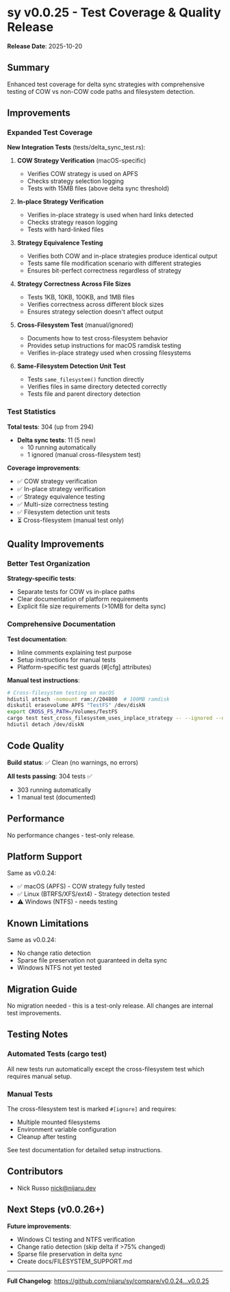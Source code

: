 # sy v0.0.25 - Test Coverage & Quality Release

**Release Date**: 2025-10-20

## Summary

Enhanced test coverage for delta sync strategies with comprehensive testing of COW vs non-COW code paths and filesystem detection.

## Improvements

### Expanded Test Coverage

**New Integration Tests** (tests/delta_sync_test.rs):

1. **COW Strategy Verification** (macOS-specific)
   - Verifies COW strategy is used on APFS
   - Checks strategy selection logging
   - Tests with 15MB files (above delta sync threshold)

2. **In-place Strategy Verification**
   - Verifies in-place strategy is used when hard links detected
   - Checks strategy reason logging
   - Tests with hard-linked files

3. **Strategy Equivalence Testing**
   - Verifies both COW and in-place strategies produce identical output
   - Tests same file modification scenario with different strategies
   - Ensures bit-perfect correctness regardless of strategy

4. **Strategy Correctness Across File Sizes**
   - Tests 1KB, 10KB, 100KB, and 1MB files
   - Verifies correctness across different block sizes
   - Ensures strategy selection doesn't affect output

5. **Cross-Filesystem Test** (manual/ignored)
   - Documents how to test cross-filesystem behavior
   - Provides setup instructions for macOS ramdisk testing
   - Verifies in-place strategy used when crossing filesystems

6. **Same-Filesystem Detection Unit Test**
   - Tests `same_filesystem()` function directly
   - Verifies files in same directory detected correctly
   - Tests file and parent directory detection

### Test Statistics

**Total tests**: 304 (up from 294)
- **Delta sync tests**: 11 (5 new)
  - 10 running automatically
  - 1 ignored (manual cross-filesystem test)

**Coverage improvements**:
- ✅ COW strategy verification
- ✅ In-place strategy verification
- ✅ Strategy equivalence testing
- ✅ Multi-size correctness testing
- ✅ Filesystem detection unit tests
- ⏳ Cross-filesystem (manual test only)

## Quality Improvements

### Better Test Organization

**Strategy-specific tests**:
- Separate tests for COW vs in-place paths
- Clear documentation of platform requirements
- Explicit file size requirements (>10MB for delta sync)

### Comprehensive Documentation

**Test documentation**:
- Inline comments explaining test purpose
- Setup instructions for manual tests
- Platform-specific test guards (#[cfg] attributes)

**Manual test instructions**:
```bash
# Cross-filesystem testing on macOS
hdiutil attach -nomount ram://204800  # 100MB ramdisk
diskutil erasevolume APFS "TestFS" /dev/diskN
export CROSS_FS_PATH=/Volumes/TestFS
cargo test test_cross_filesystem_uses_inplace_strategy -- --ignored --nocapture
hdiutil detach /dev/diskN
```

## Code Quality

**Build status**: ✅ Clean (no warnings, no errors)

**All tests passing**: 304 tests ✅
- 303 running automatically
- 1 manual test (documented)

## Performance

No performance changes - test-only release.

## Platform Support

Same as v0.0.24:
- ✅ macOS (APFS) - COW strategy fully tested
- ✅ Linux (BTRFS/XFS/ext4) - Strategy detection tested
- ⚠️ Windows (NTFS) - needs testing

## Known Limitations

Same as v0.0.24:
- No change ratio detection
- Sparse file preservation not guaranteed in delta sync
- Windows NTFS not yet tested

## Migration Guide

No migration needed - this is a test-only release. All changes are internal test improvements.

## Testing Notes

### Automated Tests (cargo test)
All new tests run automatically except the cross-filesystem test which requires manual setup.

### Manual Tests
The cross-filesystem test is marked `#[ignore]` and requires:
- Multiple mounted filesystems
- Environment variable configuration
- Cleanup after testing

See test documentation for detailed setup instructions.

## Contributors

- Nick Russo <nick@nijaru.dev>

## Next Steps (v0.0.26+)

**Future improvements**:
- Windows CI testing and NTFS verification
- Change ratio detection (skip delta if >75% changed)
- Sparse file preservation in delta sync
- Create docs/FILESYSTEM_SUPPORT.md

---

**Full Changelog**: https://github.com/nijaru/sy/compare/v0.0.24...v0.0.25
